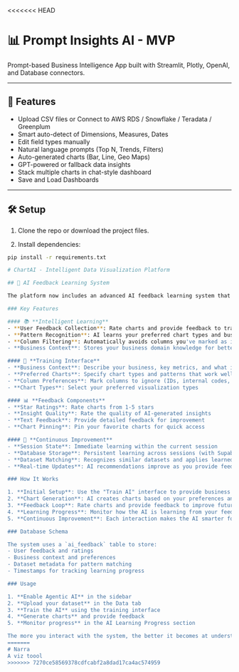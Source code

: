 <<<<<<< HEAD
# 📊 Prompt Insights AI - MVP

Prompt-based Business Intelligence App built with Streamlit, Plotly, OpenAI, and Database connectors.

---

## 🚀 Features

- Upload CSV files or Connect to AWS RDS / Snowflake / Teradata / Greenplum
- Smart auto-detect of Dimensions, Measures, Dates
- Edit field types manually
- Natural language prompts (Top N, Trends, Filters)
- Auto-generated charts (Bar, Line, Geo Maps)
- GPT-powered or fallback data insights
- Stack multiple charts in chat-style dashboard
- Save and Load Dashboards

---

## 🛠 Setup

1. Clone the repo or download the project files.

2. Install dependencies:

```bash
pip install -r requirements.txt

# ChartAI - Intelligent Data Visualization Platform

## 🤖 AI Feedback Learning System

The platform now includes an advanced AI feedback learning system that continuously improves chart recommendations based on user interactions.

### Key Features

#### 📚 **Intelligent Learning**
- **User Feedback Collection**: Rate charts and provide feedback to train the AI
- **Pattern Recognition**: AI learns your preferred chart types and business context
- **Column Filtering**: Automatically avoids columns you've marked as irrelevant
- **Business Context**: Stores your business domain knowledge for better recommendations

#### 🎯 **Training Interface**
- **Business Context**: Describe your business, key metrics, and what insights matter
- **Preferred Charts**: Specify chart types and patterns that work well for your data
- **Column Preferences**: Mark columns to ignore (IDs, internal codes, etc.)
- **Chart Types**: Select your preferred visualization types

#### 📊 **Feedback Components**
- **Star Ratings**: Rate charts from 1-5 stars
- **Insight Quality**: Rate the quality of AI-generated insights
- **Text Feedback**: Provide detailed feedback for improvement
- **Chart Pinning**: Pin your favorite charts for quick access

#### 🔄 **Continuous Improvement**
- **Session State**: Immediate learning within the current session
- **Database Storage**: Persistent learning across sessions (with Supabase)
- **Dataset Matching**: Recognizes similar datasets and applies learned preferences
- **Real-time Updates**: AI recommendations improve as you provide feedback

### How It Works

1. **Initial Setup**: Use the "Train AI" interface to provide business context and preferences
2. **Chart Generation**: AI creates charts based on your preferences and business context
3. **Feedback Loop**: Rate charts and provide feedback to improve future recommendations
4. **Learning Progress**: Monitor how the AI is learning from your feedback
5. **Continuous Improvement**: Each interaction makes the AI smarter for your specific use case

### Database Schema

The system uses a `ai_feedback` table to store:
- User feedback and ratings
- Business context and preferences
- Dataset metadata for pattern matching
- Timestamps for tracking learning progress

### Usage

1. **Enable Agentic AI** in the sidebar
2. **Upload your dataset** in the Data tab
3. **Train the AI** using the training interface
4. **Generate charts** and provide feedback
5. **Monitor progress** in the AI Learning Progress section

The more you interact with the system, the better it becomes at understanding your specific data visualization needs!
=======
# Narra
A viz toool
>>>>>>> 7270ce58569378cdfcabf2a8dad17ca4ac574959
